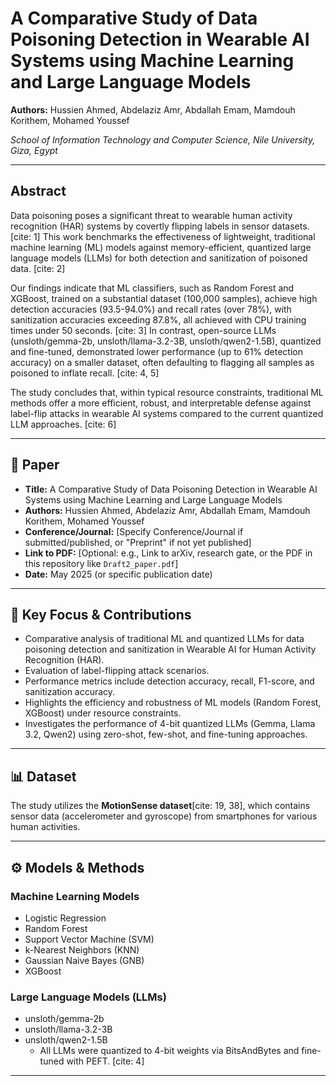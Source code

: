 # A Comparative Study of Data Poisoning Detection in Wearable AI Systems using Machine Learning and Large Language Models

**Authors:** Hussien Ahmed, Abdelaziz Amr, Abdallah Emam, Mamdouh Korithem, Mohamed Youssef

*School of Information Technology and Computer Science, Nile University, Giza, Egypt*

---

## Abstract

Data poisoning poses a significant threat to wearable human activity recognition (HAR) systems by covertly flipping labels in sensor datasets. [cite: 1] This work benchmarks the effectiveness of lightweight, traditional machine learning (ML) models against memory-efficient, quantized large language models (LLMs) for both detection and sanitization of poisoned data. [cite: 2]

Our findings indicate that ML classifiers, such as Random Forest and XGBoost, trained on a substantial dataset (100,000 samples), achieve high detection accuracies (93.5-94.0%) and recall rates (over 78%), with sanitization accuracies exceeding 87.8%, all achieved with CPU training times under 50 seconds. [cite: 3] In contrast, open-source LLMs (unsloth/gemma-2b, unsloth/llama-3.2-3B, unsloth/qwen2-1.5B), quantized and fine-tuned, demonstrated lower performance (up to 61% detection accuracy) on a smaller dataset, often defaulting to flagging all samples as poisoned to inflate recall. [cite: 4, 5]

The study concludes that, within typical resource constraints, traditional ML methods offer a more efficient, robust, and interpretable defense against label-flip attacks in wearable AI systems compared to the current quantized LLM approaches. [cite: 6]

---

## 📜 Paper

* **Title:** A Comparative Study of Data Poisoning Detection in Wearable AI Systems using Machine Learning and Large Language Models
* **Authors:** Hussien Ahmed, Abdelaziz Amr, Abdallah Emam, Mamdouh Korithem, Mohamed Youssef
* **Conference/Journal:** [Specify Conference/Journal if submitted/published, or "Preprint" if not yet published]
* **Link to PDF:** [Optional: e.g., Link to arXiv, research gate, or the PDF in this repository like `Draft2_paper.pdf`]
* **Date:** May 2025 (or specific publication date)

---

## 🎯 Key Focus & Contributions

* Comparative analysis of traditional ML and quantized LLMs for data poisoning detection and sanitization in Wearable AI for Human Activity Recognition (HAR).
* Evaluation of label-flipping attack scenarios.
* Performance metrics include detection accuracy, recall, F1-score, and sanitization accuracy.
* Highlights the efficiency and robustness of ML models (Random Forest, XGBoost) under resource constraints.
* Investigates the performance of 4-bit quantized LLMs (Gemma, Llama 3.2, Qwen2) using zero-shot, few-shot, and fine-tuning approaches.

---

## 📊 Dataset

The study utilizes the **MotionSense dataset**[cite: 19, 38], which contains sensor data (accelerometer and gyroscope) from smartphones for various human activities.

---

## ⚙️ Models & Methods

### Machine Learning Models
* Logistic Regression
* Random Forest
* Support Vector Machine (SVM)
* k-Nearest Neighbors (KNN)
* Gaussian Naive Bayes (GNB)
* XGBoost

### Large Language Models (LLMs)
* unsloth/gemma-2b
* unsloth/llama-3.2-3B
* unsloth/qwen2-1.5B
    * All LLMs were quantized to 4-bit weights via BitsAndBytes and fine-tuned with PEFT. [cite: 4]

---
